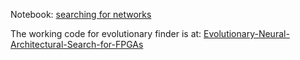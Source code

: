 Notebook: [searching for networks](https://github.com/amitpant7/Efficient-Neural-Architectural-Search-for-FPGAs/blob/main/ofa.ipynb)

The working code for evolutionary finder is at: [Evolutionary-Neural-Architectural-Search-for-FPGAs](https://github.com/amitpant7/Evolutionary-Neural-Architectural-Search-for-FPGAs/tree/for_kaggle)
